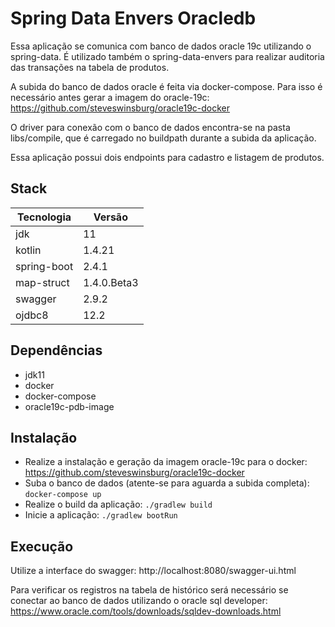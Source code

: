 # Spring Data Envers Oracledb

Essa aplicação se comunica com banco de dados oracle 19c utilizando o spring-data. É utilizado também o spring-data-envers para realizar auditoria das transações na tabela de produtos.

A subida do banco de dados oracle é feita via docker-compose. Para isso é necessário antes gerar a imagem do oracle-19c: https://github.com/steveswinsburg/oracle19c-docker 

O driver para conexão com o banco de dados encontra-se na pasta libs/compile, que é carregado no buildpath durante a subida da aplicação.

Essa aplicação possui dois endpoints para cadastro e listagem de produtos.

## Stack

Tecnologia                       |  Versão       |
---------------------------------|---------------|
jdk                              | 11
kotlin                           | 1.4.21
spring-boot                      | 2.4.1
map-struct                       | 1.4.0.Beta3
swagger                          | 2.9.2
ojdbc8                           | 12.2

## Dependências

* jdk11
* docker
* docker-compose
* oracle19c-pdb-image

## Instalação

* Realize a instalação e geração da imagem oracle-19c para o docker: https://github.com/steveswinsburg/oracle19c-docker
* Suba o banco de dados (atente-se para aguarda a subida completa): ```docker-compose up```
* Realize o build da aplicação: ```./gradlew build```
* Inicie a aplicação: ```./gradlew bootRun```

## Execução

Utilize a interface do swagger: http://localhost:8080/swagger-ui.html

Para verificar os registros na tabela de histórico será necessário se conectar ao banco de dados utilizando o oracle sql developer: https://www.oracle.com/tools/downloads/sqldev-downloads.html